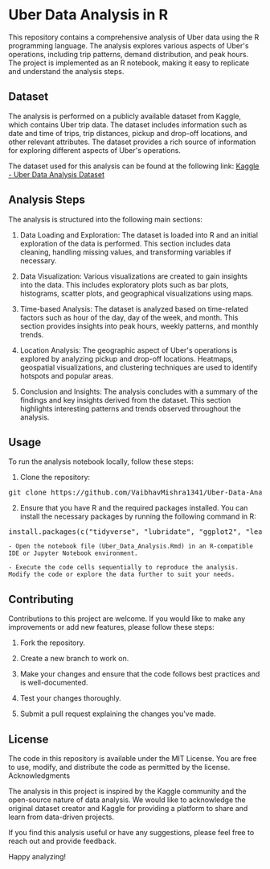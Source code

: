 # Uber Data Analysis in R

This repository contains a comprehensive analysis of Uber data using the R programming language. The analysis explores various aspects of Uber's operations, including trip patterns, demand distribution, and peak hours. The project is implemented as an R notebook, making it easy to replicate and understand the analysis steps.

## Dataset

The analysis is performed on a publicly available dataset from Kaggle, which contains Uber trip data. The dataset includes information such as date and time of trips, trip distances, pickup and drop-off locations, and other relevant attributes. The dataset provides a rich source of information for exploring different aspects of Uber's operations.

The dataset used for this analysis can be found at the following link:
[Kaggle - Uber Data Analysis Dataset](https://www.kaggle.com/code/prakharrathi25/uber-data-analysis-in-r)

## Analysis Steps

The analysis is structured into the following main sections:

1. Data Loading and Exploration: The dataset is loaded into R and an initial exploration of the data is performed. This section includes data cleaning, handling missing values, and transforming variables if necessary.

2. Data Visualization: Various visualizations are created to gain insights into the data. This includes exploratory plots such as bar plots, histograms, scatter plots, and geographical visualizations using maps.

3. Time-based Analysis: The dataset is analyzed based on time-related factors such as hour of the day, day of the week, and month. This section provides insights into peak hours, weekly patterns, and monthly trends.

4. Location Analysis: The geographic aspect of Uber's operations is explored by analyzing pickup and drop-off locations. Heatmaps, geospatial visualizations, and clustering techniques are used to identify hotspots and popular areas.

5. Conclusion and Insights: The analysis concludes with a summary of the findings and key insights derived from the dataset. This section highlights interesting patterns and trends observed throughout the analysis.

## Usage

To run the analysis notebook locally, follow these steps:

1. Clone the repository:

<pre>git clone https://github.com/VaibhavMishra1341/Uber-Data-Ananlysis.git</pre>

2. Ensure that you have R and the required packages installed. You can install the necessary packages by running the following command in R:
   
<pre>install.packages(c("tidyverse", "lubridate", "ggplot2", "leaflet", "plotly", "ggmap"))</pre>

    - Open the notebook file (Uber_Data_Analysis.Rmd) in an R-compatible IDE or Jupyter Notebook environment.

    - Execute the code cells sequentially to reproduce the analysis. Modify the code or explore the data further to suit your needs.

## Contributing

Contributions to this project are welcome. If you would like to make any improvements or add new features, please follow these steps:

   1. Fork the repository.

   2. Create a new branch to work on.

   3. Make your changes and ensure that the code follows best practices and is well-documented.

   4. Test your changes thoroughly.

   5. Submit a pull request explaining the changes you've made.

## License

The code in this repository is available under the MIT License. You are free to use, modify, and distribute the code as permitted by the license.
Acknowledgments

The analysis in this project is inspired by the Kaggle community and the open-source nature of data analysis. We would like to acknowledge the original dataset creator and Kaggle for providing a platform to share and learn from data-driven projects.

If you find this analysis useful or have any suggestions, please feel free to reach out and provide feedback.

Happy analyzing!
